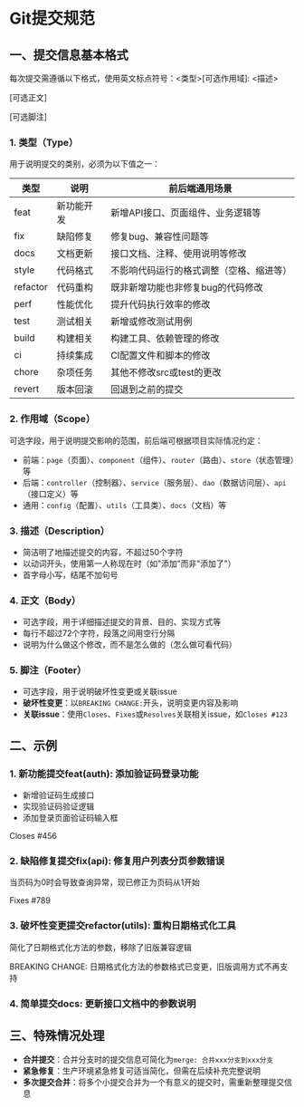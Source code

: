 # Git提交规范

## 一、提交信息基本格式
每次提交需遵循以下格式，使用英文标点符号：<类型>[可选作用域]: <描述>

[可选正文]

[可选脚注]
### 1. 类型（Type）
用于说明提交的类别，必须为以下值之一：

| 类型 | 说明 | 前后端通用场景 |
|------|------|--------------|
| feat | 新功能开发 | 新增API接口、页面组件、业务逻辑等 |
| fix | 缺陷修复 | 修复bug、兼容性问题等 |
| docs | 文档更新 | 接口文档、注释、使用说明等修改 |
| style | 代码格式 | 不影响代码运行的格式调整（空格、缩进等） |
| refactor | 代码重构 | 既非新增功能也非修复bug的代码修改 |
| perf | 性能优化 | 提升代码执行效率的修改 |
| test | 测试相关 | 新增或修改测试用例 |
| build | 构建相关 | 构建工具、依赖管理的修改 |
| ci | 持续集成 | CI配置文件和脚本的修改 |
| chore | 杂项任务 | 其他不修改src或test的更改 |
| revert | 版本回滚 | 回退到之前的提交 |

### 2. 作用域（Scope）
可选字段，用于说明提交影响的范围，前后端可根据项目实际情况约定：
- 前端：`page`（页面）、`component`（组件）、`router`（路由）、`store`（状态管理）等
- 后端：`controller`（控制器）、`service`（服务层）、`dao`（数据访问层）、`api`（接口定义）等
- 通用：`config`（配置）、`utils`（工具类）、`docs`（文档）等

### 3. 描述（Description）
- 简洁明了地描述提交的内容，不超过50个字符
- 以动词开头，使用第一人称现在时（如"添加"而非"添加了"）
- 首字母小写，结尾不加句号

### 4. 正文（Body）
- 可选字段，用于详细描述提交的背景、目的、实现方式等
- 每行不超过72个字符，段落之间用空行分隔
- 说明为什么做这个修改，而不是怎么做的（怎么做可看代码）

### 5. 脚注（Footer）
- 可选字段，用于说明破坏性变更或关联issue
- **破坏性变更**：以`BREAKING CHANGE:`开头，说明变更内容及影响
- **关联issue**：使用`Closes`、`Fixes`或`Resolves`关联相关issue，如`Closes #123`

## 二、示例
### 1. 新功能提交feat(auth): 添加验证码登录功能

- 新增验证码生成接口
- 实现验证码验证逻辑
- 添加登录页面验证码输入框

Closes #456
### 2. 缺陷修复提交fix(api): 修复用户列表分页参数错误

当页码为0时会导致查询异常，现已修正为页码从1开始

Fixes #789
### 3. 破坏性变更提交refactor(utils): 重构日期格式化工具

简化了日期格式化方法的参数，移除了旧版兼容逻辑

BREAKING CHANGE: 日期格式化方法的参数格式已变更，旧版调用方式不再支持
### 4. 简单提交docs: 更新接口文档中的参数说明

## 三、特殊情况处理
- **合并提交**：合并分支时的提交信息可简化为`merge: 合并xxx分支到xxx分支`
- **紧急修复**：生产环境紧急修复可适当简化，但需在后续补充完整说明
- **多次提交合并**：将多个小提交合并为一个有意义的提交时，需重新整理提交信息


